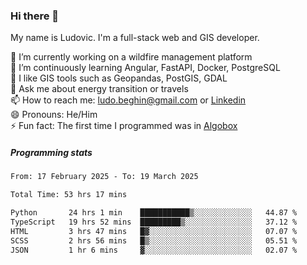 ### Hi there 👋

My name is Ludovic. I'm a full-stack web and GIS developer.

 🔭 I’m currently working on a wildfire management platform<br/>
 🌱 I’m continuously learning Angular, FastAPI, Docker, PostgreSQL<br/>
 👯 I like GIS tools such as Geopandas, PostGIS, GDAL<br/>
 💬 Ask me about energy transition or travels<br/>
 📫 How to reach me: ludo.beghin@gmail.com or [Linkedin](https://www.linkedin.com/in/ludovic-beghin/)<br/>
 😄 Pronouns: He/Him<br/>
 ⚡ Fun fact: The first time I programmed was in [Algobox](https://fr.wikipedia.org/wiki/Algobox)<br/>

##### Programming stats
<!--START_SECTION:waka-->

```txt
From: 17 February 2025 - To: 19 March 2025

Total Time: 53 hrs 17 mins

Python       24 hrs 1 min    ███████████▒░░░░░░░░░░░░░   44.87 %
TypeScript   19 hrs 52 mins  █████████▒░░░░░░░░░░░░░░░   37.12 %
HTML         3 hrs 47 mins   █▓░░░░░░░░░░░░░░░░░░░░░░░   07.07 %
SCSS         2 hrs 56 mins   █▒░░░░░░░░░░░░░░░░░░░░░░░   05.51 %
JSON         1 hr 6 mins     ▓░░░░░░░░░░░░░░░░░░░░░░░░   02.07 %
```

<!--END_SECTION:waka-->
